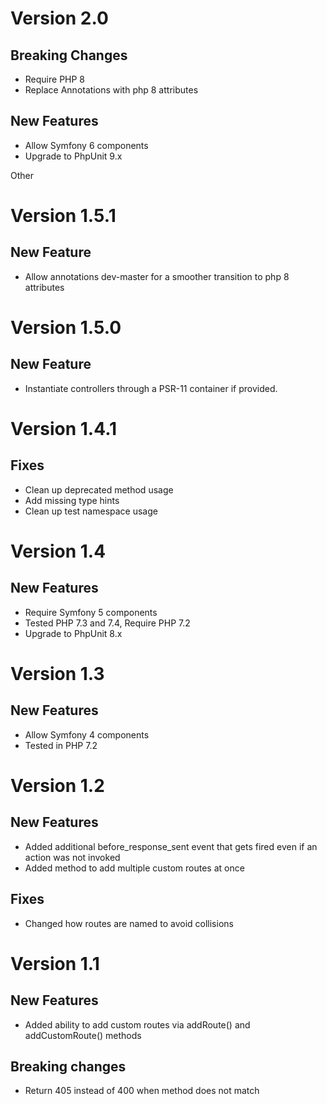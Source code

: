 Version 2.0
===========

Breaking Changes
------------
* Require PHP 8
* Replace Annotations with php 8 attributes 

New Features
------------
* Allow Symfony 6 components
* Upgrade to PhpUnit 9.x

Other

Version 1.5.1
===========

New Feature
------------
* Allow annotations dev-master for a smoother transition to php 8 attributes


Version 1.5.0
===========

New Feature
------------
* Instantiate controllers through a PSR-11 container if provided.

Version 1.4.1
===========

Fixes
------------
* Clean up deprecated method usage
* Add missing type hints
* Clean up test namespace usage

Version 1.4
===========

New Features
------------
* Require Symfony 5 components
* Tested PHP 7.3 and 7.4, Require PHP 7.2
* Upgrade to PhpUnit 8.x

Version 1.3
===========

New Features
------------
* Allow Symfony 4 components
* Tested in PHP 7.2

Version 1.2
===========

New Features
------------
* Added additional before_response_sent event that gets fired even if an action was not invoked
* Added method to add multiple custom routes at once

Fixes
------
* Changed how routes are named to avoid collisions

Version 1.1
===========

New Features
------------
* Added ability to add custom routes via addRoute() and addCustomRoute() methods

Breaking changes
----------------
* Return 405 instead of 400 when method does not match
